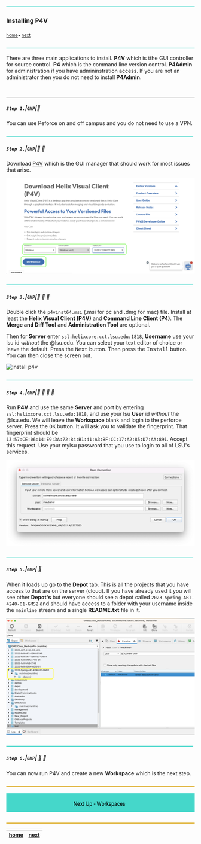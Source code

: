 ![](../images/line3.png)

### Installing P4V

<sub>[home](../README.md#user-content-gamemaker-studio-2-perforce)• [next](../workspaces/README.md#user-content-workspaces-in-p4v)</sub>

![](../images/line3.png)

There are three main applications to install.  **P4V** which is tthe GUI controller for source control.  **P4** which is the command line version control.  **P4Admin** for administration if you have admininstration access.  If you are not an administrator then you do not need to install **P4Admin**.

<br>

---


##### `Step 1.`\|`GMP`|:small_blue_diamond:

You can use Peforce on and off campus and you do not need to use a VPN.  

![](../images/line2.png)

##### `Step 2.`\|`GMP`|:small_blue_diamond: :small_blue_diamond: 

Download [P4V](https://www.perforce.com/downloads/helix-visual-client-p4v) which is the GUI manager that should work for most issues that arise.  

![download p4v installer from perforce](images/downloadHelix.png)

![](../images/line2.png)

##### `Step 3.`\|`GMP`|:small_blue_diamond: :small_blue_diamond: :small_blue_diamond:

Double click the `p4vinst64.msi` (.msi for pc and .dmg for mac) file. Install at least the **Helix Visual Client (P4V)** and **Command Line Client (P4)**.  The **Merge and Diff Tool** and **Administration Tool** are optional.

Then for **Server** enter `ssl:helixcore.cct.lsu.edu:1818`, **Username** use your lsu id *without* the @lsu.edu. You can select your text editor of choice or leave the default.  Press the <kbd>Next</kbd> button. Then press the <kbd>Install</kbd> button.  You can then close the screen out.

![install p4v](images/InstallPerforce.gif)

![](../images/line2.png)

##### `Step 4.`\|`GMP`|:small_blue_diamond: :small_blue_diamond: :small_blue_diamond: :small_blue_diamond:

Run **P4V** and use the same **Server** and port by entering `ssl:helixcore.cct.lsu.edu:1818`, and use your lsu **User** id *without* the @lsu.edu. We will leave the **Workspace** blank and login to the perforce server. Press the <kbd>OK</kbd> button. It will ask you to validate the fingerprint.  That fingerprint should be `13:57:CE:06:14:E9:3A:72:84:B1:41:A3:BF:CC:17:A2:85:D7:AA:891`.  Accept this request. Use your mylsu password that you use to login to all of LSU's services. 



![running p4v for the first time](images/login.png)

![](../images/line2.png)

##### `Step 5.`\|`GMP`| :small_orange_diamond:

When it loads up go to the **Depot** tab.  This is all the projects that you have access to that are on the server (cloud). If you have already used it you will see other **Depot's** but everyone should see a depot called `2023-Spring-ART-4240-01-GMS2` and should have access to a folder with your username inside the `mainline` stream and a single **README.txt** file in it.

![perforce projects](images/perforceSS.png)

![](../images/line2.png)

##### `Step 6.`\|`GMP`| :small_orange_diamond: :small_blue_diamond:

You can now run P4V and create a new **Workspace** which is the next step.

![](../images/line.png)

<!-- <img src="https://via.placeholder.com/1000x100/45D7CA/000000/?text=Next Up - Workspaces"> -->
![next up workspaces](images/banner.png)

![](../images/line.png)

| [home](../README.md#user-content-gamemaker-studio-2-perforce) | [next](../workspaces/README.md#user-content-workspaces-in-p4v)|
|---|---|
